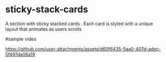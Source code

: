 # sticky-stack-cards
A section with sticky stacked cards . Each card is styled with a unique layout that animates as users scrolls

#sample video


https://github.com/user-attachments/assets/d60f6435-5aa0-407d-adec-5f497da06a19

